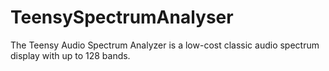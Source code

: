 # TeensySpectrumAnalyser
The Teensy Audio Spectrum Analyzer is a low-cost classic audio spectrum display with up to 128 bands.
